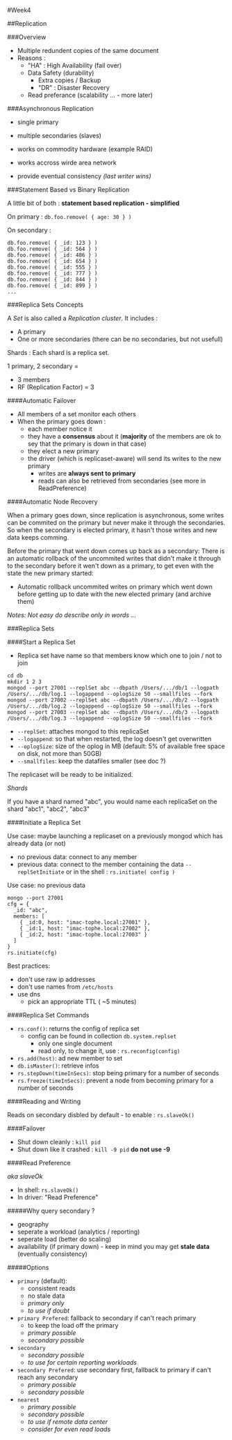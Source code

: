 #Week4

##Replication

###Overview

* Multiple redundent copies of the same document
* Reasons :
	* "HA" : High Availability (fail over)
	* Data Safety (durability)
		* Extra copies / Backup
		* "DR" : Disaster Recovery
	* Read preferance (scalability ... - more later)

###Asynchronous Replication

* single primary
* multiple secondaries (slaves)

* works on commodity hardware (example RAID)
* works accross wirde area network
* provide eventual consistency *(last writer wins)*

###Statement Based vs Binary Replication

A little bit of both : **statement based replication - simplified**

On primary : `db.foo.remove( { age: 30 } )`

On secondary :

```
db.foo.remove( { _id: 123 } )
db.foo.remove( { _id: 564 } )
db.foo.remove( { _id: 486 } )
db.foo.remove( { _id: 654 } )
db.foo.remove( { _id: 555 } )
db.foo.remove( { _id: 777 } )
db.foo.remove( { _id: 844 } )
db.foo.remove( { _id: 899 } )
...
```

###Replica Sets Concepts

A *Set* is also called a *Replication cluster*. It includes :

* A primary
* One or more secondaries (there can be no secondaries, but not usefull)

Shards : Each shard is a replica set.

1 primary, 2 secondary =

* 3 members
* RF (Replication Factor) = 3

####Automatic Failover

* All members of a set monitor each others
* When the primary goes down :
	* each member notice it
	* they have a **consensus** about it (**majority** of the members are ok to sey that the primary is down in that case)
	* they elect a new primary
	* the driver (which is replicaset-aware) will send its writes to the new primary
		* writes are **always sent to primary**
		* reads can also be retrieved from secondaries (see more in ReadPreference)

####Automatic Node Recovery

When a primary goes down, since replication is asynchronous, some writes can be commited on the primary but never make it through the secondaries. So when the secondary is elected primary, it hasn't those writes and new data keeps comming.

Before the primary that went down comes up back as a secondary: There is an automatic rollback of the uncommited writes that didn't make it through to the secondary before it wen't down as a primary, to get even with the state the new primary started:

* Automatic rollback uncommited writes on primary which went down before getting up to date with the new elected primary (and archive them)

*Notes: Not easy do describe only in words ...*

###Replica Sets

####Start a Replica Set

* Replica set have name so that members know which one to join / not to join

```
cd db
mkdir 1 2 3
mongod --port 27001 --replSet abc --dbpath /Users/.../db/1 --logpath /Users/.../db/log.1 --logappend --oplogSize 50 --smallfiles --fork
mongod --port 27002 --replSet abc --dbpath /Users/.../db/2 --logpath /Users/.../db/log.2 --logappend --oplogSize 50 --smallfiles --fork
mongod --port 27003 --replSet abc --dbpath /Users/.../db/3 --logpath /Users/.../db/log.3 --logappend --oplogSize 50 --smallfiles --fork
```

* `--replSet`: attaches mongod to this replicaSet
* `--logappend`: so that when restarted, the log doesn't get overwritten
* `--oplogSize`: size of the oplog in MB (default: 5% of available free space on disk, not more than 50GB)
* `--smallfiles`: keep the datafiles smaller (see doc ?)

The replicaset will be ready to be initialized.

*Shards*

If you have a shard named "abc", you would name each replicaSet on the shard "abc1", "abc2", "abc3"

####Initiate a Replica Set

Use case: maybe launching a replicaset on a previously mongod which has already data (or not)

* no previous data: connect to any member
* previous data: connect to the member containing the data `--replSetInitiate` or in the shell : `rs.initiate( config )`

Use case: no previous data

```
mongo --port 27001
cfg = {
  _id: "abc",
  members: [
  	{ _id:0, host: "imac-tophe.local:27001" },
  	{ _id:1, host: "imac-tophe.local:27002" },
  	{ _id:2, host: "imac-tophe.local:27003" }
  ]
}
rs.initiate(cfg)
```

Best practices:

* don't use raw ip addresses
* don't use names from `/etc/hosts`
* use dns
	* pick an appropriate TTL ( ~5 minutes)
	
####Replica Set Commands

* `rs.conf()`: returns the config of replica set
	* config can be found in collection `db.system.replset`
		* only one single document
		* read only, to change it, use : `rs.reconfig(config)`
* `rs.add(host)`: ad new member to set
* `db.isMaster()`: retrieve infos
* `rs.stepDown(timeInSecs)`:  stop being primary for a number of seconds
* `rs.freeze(timeInSecs)`: prevent a node from becoming primary for a number of seconds

####Reading and Writing

Reads on secondary disbled by default - to enable : `rs.slaveOk()`

####Failover

* Shut down cleanly : `kill pid`
* Shut down like it crashed : `kill -9 pid` **do not use -9**

####Read Preference

*aka slaveOk*

* In shell: `rs.slaveOk()`
* In driver:  "Read Preference"

#####Why query secondary ?

* geography
* seperate a workload (analytics / reporting)
* seperate load (better do scaling)
* availability (if primary down) - keep in mind you may get **stale data** (eventually consistency)

#####Options

* `primary` (default):
	* consistent reads
	* no stale data
	* *primary only*
	* *to use if doubt*
* `primary Prefered`: fallback to secondary if can't reach primary
	* to keep the load off the primary
	* *primary possible*
	* *secondary possible*
* `secondary`
	* *secondary possible*
	* *to use for certain reporting workloads*
* `secondary Prefered`: use secondary first, fallback to primary if can't reach any secondary
	* *primary possible*
	* *secondary possible*
* `nearest`
	* *primary possible*
	* *secondary possible*
	* *to use if remote data center*
	* *consider for even read loads*
